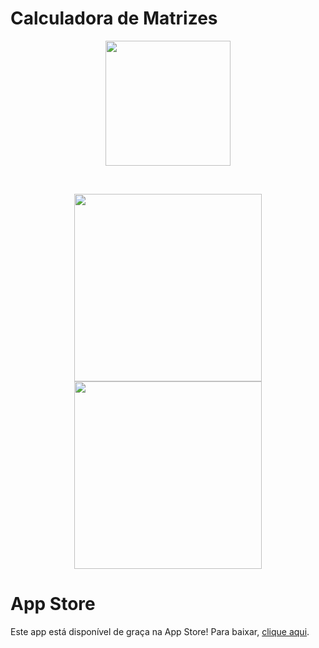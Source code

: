 # Calculadora de Matrizes

<p align="center">
 <img align="center" src="https://user-images.githubusercontent.com/58156196/116816676-4f7cda00-ab39-11eb-9506-331054178d39.png" width="200">
</p>

<br/>

<p align="center" float="left">
 <img align="center" src="https://user-images.githubusercontent.com/58156196/116632816-5d124400-a92e-11eb-9e4a-727e33e34f14.PNG" width="300" />
 <img align="center" src="https://user-images.githubusercontent.com/58156196/116633741-b0859180-a930-11eb-920a-25ab747292da.PNG" width="300" />
</p>

# App Store

Este app está disponível de graça na App Store! Para baixar, [clique aqui](https://apps.apple.com/br/app/calcmatrizes/id1517102288).
